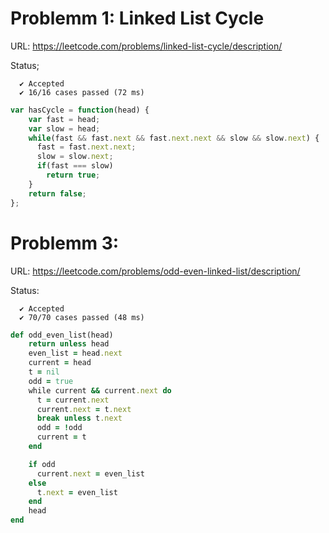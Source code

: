 # Problemm 1:  Linked List Cycle

URL: https://leetcode.com/problems/linked-list-cycle/description/

Status;
```
  ✔ Accepted
  ✔ 16/16 cases passed (72 ms)
```

```javascript
var hasCycle = function(head) {
    var fast = head;
    var slow = head;
    while(fast && fast.next && fast.next.next && slow && slow.next) {
      fast = fast.next.next;
      slow = slow.next;
      if(fast === slow)
        return true;
    }
    return false;
};
```

# Problemm 3:

URL: https://leetcode.com/problems/odd-even-linked-list/description/

Status:
```
  ✔ Accepted
  ✔ 70/70 cases passed (48 ms)
```

```ruby
def odd_even_list(head)
    return unless head
    even_list = head.next
    current = head
    t = nil
    odd = true
    while current && current.next do
      t = current.next
      current.next = t.next
      break unless t.next
      odd = !odd
      current = t
    end

    if odd
      current.next = even_list
    else
      t.next = even_list
    end
    head
end

```